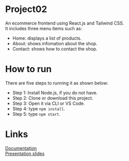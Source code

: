 # Project02
An ecommerce frontend using React.js and Tailwind CSS.<br />
It includes three menu items such as:
- Home: displays a list of products.
- About: shows infomation about the shop.
- Contact: shows how to contact the shop.
# How to run
There are five steps to running it as shown below:
- Step 1: Install Node.js, if you do not have.
- Step 2: Clone or download this project.
- Step 3: Open it via CLI or VS Code.
- Step 4: type ``npm install``.
- Step 5: type ``npm start``.
# Links
[Documentation](https://drive.google.com/file/d/1cajXDvVjARaSz9u-LtjFvaLJgJllY9Jp/view?usp=sharing)<br />
[Presentation slides](https://drive.google.com/file/d/1xhWTqNXK6zzPSxlWWuZ6tQlaK-9Q0V9W/view?usp=sharing)
